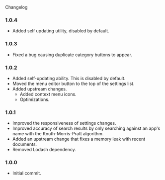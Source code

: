 Changelog

### 1.0.4

  * Added self updating utility, disabled by default.

### 1.0.3

  * Fixed a bug causing duplicate category buttons to appear.

### 1.0.2

  * Added self-updating ability. This is disabled by default.
  * Moved the menu editor button to the top of the settings list.
  * Added upstream changes.
    * Added context menu icons.
    * Optimizations.

### 1.0.1

  * Improved the responsiveness of settings changes.
  * Improved accuracy of search results by only searching against an app's name with the Knuth-Morris-Pratt algorithm.
  * Added an upstream change that fixes a memory leak with recent documents.
  * Removed Lodash dependency.

### 1.0.0

  * Initial commit.
